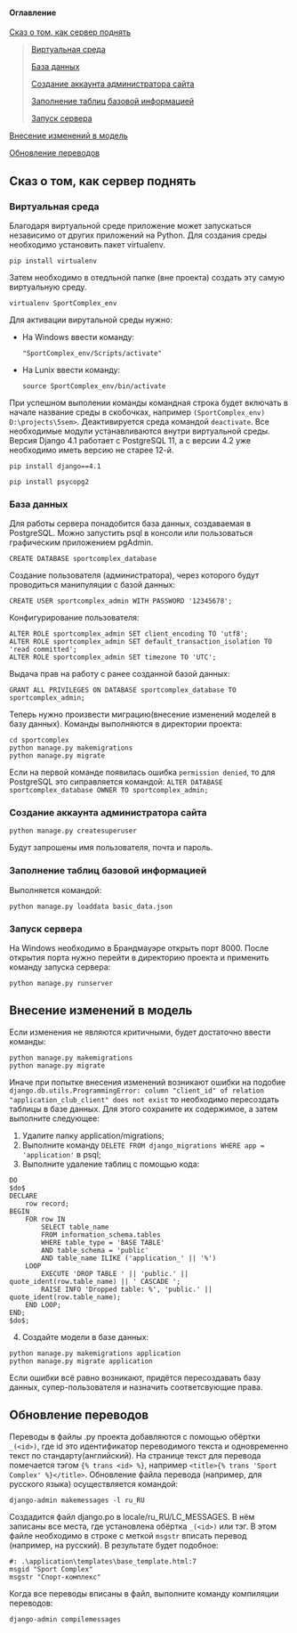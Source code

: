 #### Оглавление
[Сказ о том, как сервер поднять](#header1)

> [Виртуальная среда](#header1_1)
> 
> [База данных](#header1_2)
> 
> [Создание аккаунта администратора сайта](#header1_3)
> 
> [Заполнение таблиц базовой информацией](#header1_4)
> 
> [Запуск сервера](#header1_5)

[Внесение изменений в модель](#header2)

[Обновление переводов](#header3)


<a name="header1"></a>
## Сказ о том, как сервер поднять

<a name="header1_1"></a>
### Виртуальная среда
Благодаря виртуальной среде приложение может запускаться независимо от других приложений на Python.
Для создания среды необходимо установить пакет virtualenv.
``` 
pip install virtualenv
```
Затем необходимо в отедльной папке (вне проекта) создать эту самую виртуальную среду.
```
virtualenv SportComplex_env
```
Для активации вирутальной среды нужно:
- На Windows ввести команду:
    ```
    "SportComplex_env/Scripts/activate"
    ```
- На Lunix ввести команду:
    ```
    source SportComplex_env/bin/activate
    ```
При успешном выполении команды командная строка будет включать в начале название среды в скобочках, например `(SportComplex_env) D:\projects\5sem>`. Деактивируется среда командой `deactivate`.
Все необходимые модули устанавливаются внутри виртуальной среды. Версия Django 4.1 работает с PostgreSQL 11, а с версии 4.2 уже необходимо иметь версию не старее 12-й.
```
pip install django==4.1
```
```
pip install psycopg2
```

<a name="header1_2"></a>
### База данных
Для работы сервера понадобится база данных, создаваемая в PostgreSQL. Можно запустить psql в консоли или пользоваться графическим приложением pgAdmin.
```
CREATE DATABASE sportcomplex_database
```
Создание пользователя (администратора), через которого будут проводиться манипуляции с базой данных:
```
CREATE USER sportcomplex_admin WITH PASSWORD '12345678';
```
Конфигурирование пользователя:
```
ALTER ROLE sportcomplex_admin SET client_encoding TO 'utf8';
ALTER ROLE sportcomplex_admin SET default_transaction_isolation TO 'read committed';
ALTER ROLE sportcomplex_admin SET timezone TO 'UTC';
```
Выдача прав на работу с ранее созданной базой данных:
```
GRANT ALL PRIVILEGES ON DATABASE sportcomplex_database TO sportcomplex_admin;
```
Теперь нужно произвести миграцию(внесение изменений моделей в базу данных). Команды выполняются в директории проекта:
```
cd sportcomplex
python manage.py makemigrations
python manage.py migrate
```
Если на первой команде появилась ошибка `permission denied`, то для PostgreSQL это сиправляется командой:
`ALTER DATABASE sportcomplex_database OWNER TO sportcomplex_admin;`

<a name="header1_3"></a>
### Создание аккаунта администратора сайта
```
python manage.py createsuperuser
```
Будут запрошены имя пользователя, почта и пароль.

<a name="header1_4"></a>
### Заполнение таблиц базовой информацией
Выполняется командой:
```
python manage.py loaddata basic_data.json
```

<a name="header1_5"></a>
### Запуск сервера
На Windows необходимо в Брандмауэре открыть порт 8000. После открытия порта нужно перейти в директорию проекта и применить команду запуска сервера:
```
python manage.py runserver
```


<a name="header2"></a>
## Внесение изменений в модель
Если изменения не являются критичными, будет достаточно ввести команды:
```
python manage.py makemigrations
python manage.py migrate
```
Иначе при попытке внесения изменений возникают ошибки на подобие 
`django.db.utils.ProgrammingError: column "client_id" of relation "application_club_client" does not exist`
то необходимо пересоздать таблицы в базе данных. Для этого сохраните их содержимое, а затем выполните следующее:
1. Удалите папку application/migrations;
2. Выполните команду `DELETE FROM django_migrations WHERE app = 'application'` в psql;
3. Выполните удаление таблиц с помощью кода:
```
DO
$do$
DECLARE
    row record;
BEGIN
    FOR row IN 
        SELECT table_name
        FROM information_schema.tables
        WHERE table_type = 'BASE TABLE'
        AND table_schema = 'public'
        AND table_name ILIKE ('application_' || '%')
    LOOP
        EXECUTE 'DROP TABLE ' || 'public.' || quote_ident(row.table_name) || ' CASCADE ';
        RAISE INFO 'Dropped table: %', 'public.' || quote_ident(row.table_name);
    END LOOP;
END;
$do$;
```
4. Создайте модели в базе данных:
```
python manage.py makemigrations application
python manage.py migrate application
```

Если ошибки всё равно возникают, придётся пересоздавать базу данных, супер-пользователя и назначить соответсвующие права.


<a name="header3"></a>
## Обновление переводов
Переводы в файлы .py проекта добавляются с помощью обёртки `_(<id>)`, где id это идентификатор переводимого текста
и одновременно текст по стандарту(английский). На странице текст для перевода помечается тэгом `{% trans <id> %}`, например
`<title>{% trans 'Sport Complex' %}</title>`.
Обновление файла перевода (например, для русского языка) осуществляется командой:
```
django-admin makemessages -l ru_RU
```
Создадится файл django.po в locale/ru_RU/LC_MESSAGES. В нём записаны все места, где установлена
обёртка `_(<id>)` или тэг. В этом файле необходимо в строке с 
меткой `msgstr` вписать перевод (например, на русский). В результате будет подобное:
```
#: .\application\templates\base_template.html:7
msgid "Sport Complex"
msgstr "Спорт-комплекс"
```
Когда все переводы вписаны в файл, выполните команду компиляции переводов:
```
django-admin compilemessages
```


